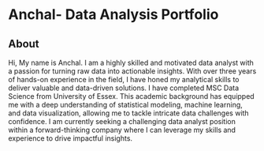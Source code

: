 # Anchal- Data Analysis Portfolio
## About 
Hi, My name is Anchal. I am a highly skilled and motivated data analyst with a passion for turning raw data into actionable insights. With over three years of hands-on experience in the field, I have honed my analytical skills to deliver valuable and data-driven solutions. I have completed MSC Data Science from University of Essex. This academic background has equipped me with a deep understanding of statistical modeling, machine learning, and data visualization, allowing me to tackle intricate data challenges with confidence. I am currently seeking a challenging data analyst position within a forward-thinking company where I can leverage my skills and experience to drive impactful insights. 
